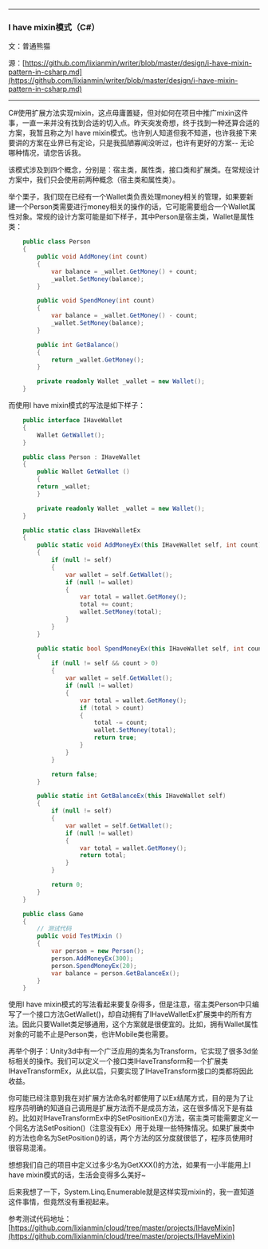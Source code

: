 
---

### I have mixin模式（C\#）

文：普通熊猫

源：[https://github.com/lixianmin/writer/blob/master/design/i-have-mixin-pattern-in-csharp.md](https://github.com/lixianmin/writer/blob/master/design/i-have-mixin-pattern-in-csharp.md)

---

C\#使用扩展方法实现mixin，这点毋庸置疑，但对如何在项目中推广mixin这件事，一直一来并没有找到合适的切入点。昨天突发奇想，终于找到一种还算合适的方案，我暂且称之为I have mixin模式。也许别人知道但我不知道，也许我接下来要讲的方案在业界已有定论，只是我孤陋寡闻没听过，也许有更好的方案-- 无论哪种情况，请您告诉我。

该模式涉及到四个概念，分别是：宿主类，属性类，接口类和扩展类。在常规设计方案中，我们只会使用前两种概念（宿主类和属性类）。

举个栗子，我们现在已经有一个Wallet类负责处理money相关的管理，如果要新建一个Person类需要进行money相关的操作的话，它可能需要组合一个Wallet属性对象。常规的设计方案可能是如下样子，其中Person是宿主类，Wallet是属性类：

```csharp
    public class Person
    {
        public void AddMoney(int count)
        {
            var balance = _wallet.GetMoney() + count;
            _wallet.SetMoney(balance);
        }

        public void SpendMoney(int count)
        {
            var balance = _wallet.GetMoney() - count;
            _wallet.SetMoney(balance);
        }

        public int GetBalance()
        {
            return _wallet.GetMoney();
        }

        private readonly Wallet _wallet = new Wallet();
    }
```

而使用I have mixin模式的写法是如下样子：

```csharp
    public interface IHaveWallet
    {
        Wallet GetWallet();
    }

    public class Person : IHaveWallet
    {
        public Wallet GetWallet ()
        {
        return _wallet;
        }

        private readonly Wallet _wallet = new Wallet();
    }

    public static class IHaveWalletEx
    {
        public static void AddMoneyEx(this IHaveWallet self, int count)
        {
            if (null != self)
            {
                var wallet = self.GetWallet();
                if (null != wallet)
                {
                    var total = wallet.GetMoney();
                    total += count;
                    wallet.SetMoney(total);
                }
            }
        }

        public static bool SpendMoneyEx(this IHaveWallet self, int count)
        {
            if (null != self && count > 0)
            {
                var wallet = self.GetWallet();
                if (null != wallet)
                {
                    var total = wallet.GetMoney();
                    if (total > count)
                    {
                        total -= count;
                        wallet.SetMoney(total);
                        return true;
                    }
                }
            }

            return false;
        }

        public static int GetBalanceEx(this IHaveWallet self)
        {
            if (null != self)
            {
                var wallet = self.GetWallet();
                if (null != wallet)
                {
                    var total = wallet.GetMoney();
                    return total;
                }
            }

            return 0;
        }
    }

    public class Game
    {
        // 测试代码  
        public void TestMixin ()
        {
            var person = new Person();
            person.AddMoneyEx(300);
            person.SpendMoneyEx(20);
            var balance = person.GetBalanceEx();
        }
    }
```

使用I have mixin模式的写法看起来要复杂得多，但是注意，宿主类Person中只编写了一个接口方法GetWallet\(\)，却自动拥有了IHaveWalletEx扩展类中的所有方法。因此只要Wallet类足够通用，这个方案就是很便宜的。比如，拥有Wallet属性对象的可能不止是Person类，也许Mobile类也需要。

再举个例子：Unity3d中有一个广泛应用的类名为Transform，它实现了很多3d坐标相关的操作。我们可以定义一个接口类IHaveTransform和一个扩展类IHaveTransformEx，从此以后，只要实现了IHaveTransform接口的类都将因此收益。

你可能已经注意到我在对扩展方法命名时都使用了以Ex结尾方式，目的是为了让程序员明确的知道自己调用是扩展方法而不是成员方法，这在很多情况下是有益的。比如对IHaveTransformEx中的SetPositionEx\(\)方法，宿主类可能需要定义一个同名方法SetPosition\(\)（注意没有Ex）用于处理一些特殊情况。如果扩展类中的方法也命名为SetPosition\(\)的话，两个方法的区分度就很低了，程序员使用时很容易混淆。

想想我们自己的项目中定义过多少名为GetXXX\(\)的方法，如果有一小半能用上I have mixin模式的话，生活会变得多么美好~

后来我想了一下，System.Linq.Enumerable就是这样实现mixin的，我一直知道这件事情，但竟然没有重视起来。

参考测试代码地址：[https://github.com/lixianmin/cloud/tree/master/projects/IHaveMixin](https://github.com/lixianmin/cloud/tree/master/projects/IHaveMixin)

